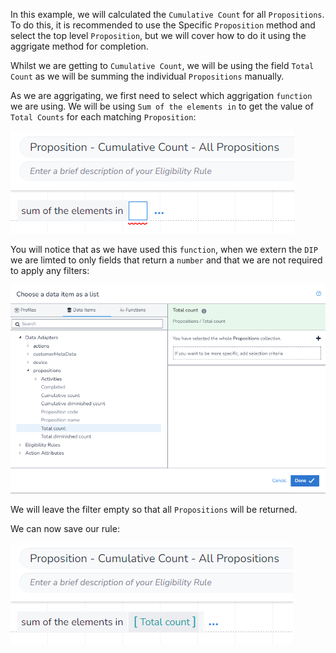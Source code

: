 In this example, we will calculated the `Cumulative Count` for all `Propositions`. To do this, it is recommended to use the Specific `Proposition` method and select the top level `Proposition`, but we will cover how to do it using the aggrigate method for completion.

Whilst we are getting to `Cumulative Count`, we will be using the field `Total Count` as we will be summing the individual `Propositions` manually.

As we are aggrigating, we first need to select which aggrigation `function` we are using. We will be using `Sum of the elements in` to get the value of `Total Counts` for each matching `Proposition`:

![](image_1.png)

You will notice that as we have used this `function`, when we extern the `DIP` we are limted to only fields that return a `number` and that we are not required to apply any filters:

![](image_2.png)

We will leave the filter empty so that all `Propositions` will be returned.

We can now save our rule:

![](image_3.png)
